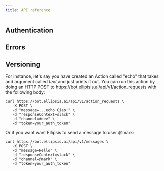 ```yaml
---
title: API reference
---
```


## Authentication
## Errors
## Versioning

For instance, let's say you have created an Action called "echo" that takes
and argument called _text_ and just prints it out. You can
run this action by doing an HTTP POST to https://bot.ellipisis.ai/api/v1/action_requests
with the following body:

```
curl https://bot.ellipsis.ai/api/v1/action_requests \
   -X POST \
   -d "message=...echo Ciao!" \
   -d "responseContext=slack" \
   -d "channel=#dev" \
   -d "token=your_auth_token"
```

Or if you want want Ellipsis to send a message to user @mark:

```
curl https://bot.ellipsis.ai/api/v1/messages \
   -X POST \
   -d "message=Hello" \
   -d "responseContext=slack" \
   -d "channel=@mark" \
   -d "token=your_auth_token"
```
